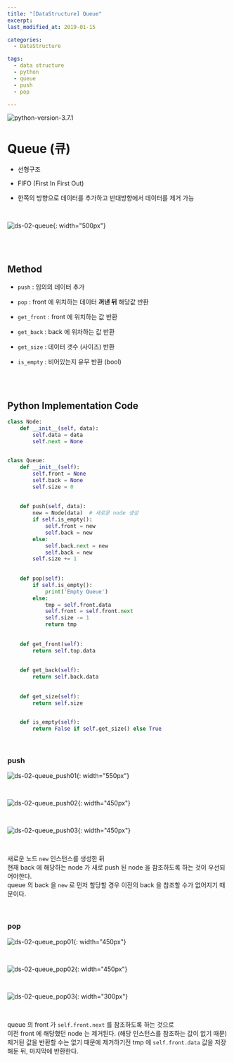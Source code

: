 ```yaml
---
title: "[DataStructure] Queue"
excerpt: 
last_modified_at: 2019-01-15

categories:
  - DataStructure

tags:
  - data structure
  - python
  - queue
  - push
  - pop

---
```


![python-version-3.7.1](https://img.shields.io/badge/python-v3.7.1-blue.svg)

# Queue (큐)

- 선형구조

- FIFO (First In First Out)

- 한쪽의 방향으로 데이터를 추가하고 반대방향에서 데이터를 제거 가능

<br>

![ds-02-queue](https://github.com/DevBruce/DevBruce.github.io/blob/master/_posts/DataStructure/images/ds-02-queue.png?raw=true){: width="500px"}  

<br><br>

## Method

- `push` : 임의의 데이터 추가

- `pop` : front 에 위치하는 데이터 **꺼낸 뒤** 해당값 반환

- `get_front` : front 에 위치하는 값 반환

- `get_back` : back 에 위차하는 값 반환

- `get_size` : 데이터 갯수 (사이즈) 반환

- `is_empty` : 비어있는지 유무 반환 (bool)

<br><br>

## Python Implementation Code

```python
class Node:
    def __init__(self, data):
        self.data = data
        self.next = None
        

class Queue:
    def __init__(self):
        self.front = None
        self.back = None
        self.size = 0
        
    
    def push(self, data):
        new = Node(data)  # 새로운 node 생성
        if self.is_empty():
            self.front = new
            self.back = new
        else:
            self.back.next = new
            self.back = new
        self.size += 1
    
    
    def pop(self):
        if self.is_empty():
            print('Empty Queue')
        else:
            tmp = self.front.data
            self.front = self.front.next
            self.size -= 1
            return tmp
    
    
    def get_front(self):
        return self.top.data
    
    
    def get_back(self):
        return self.back.data
    
    
    def get_size(self):
        return self.size
        

    def is_empty(self):
        return False if self.get_size() else True
```

<br>

### push

![ds-02-queue_push01](https://github.com/DevBruce/DevBruce.github.io/blob/master/_posts/DataStructure/images/ds-02-queue_push01.png?raw=true){: width="550px"}  

<br>

![ds-02-queue_push02](https://github.com/DevBruce/DevBruce.github.io/blob/master/_posts/DataStructure/images/ds-02-queue_push02.png?raw=true){: width="450px"}  

<br>

![ds-02-queue_push03](https://github.com/DevBruce/DevBruce.github.io/blob/master/_posts/DataStructure/images/ds-02-queue_push03.png?raw=true){: width="450px"}  

<br>

새로운 노드 `new` 인스턴스를 생성한 뒤  
현재 back 에 해당하는 node 가 새로 push 된 node 을 참조하도록 하는 것이 우선되어야한다.  
queue 의 back 을 `new` 로 먼저 할당할 경우 이전의 back 을 참조할 수가 없어지기 때문이다.  

<br>

### pop

![ds-02-queue_pop01](https://github.com/DevBruce/DevBruce.github.io/blob/master/_posts/DataStructure/images/ds-02-queue_pop01.png?raw=true){: width="450px"}  

<br>

![ds-02-queue_pop02](https://github.com/DevBruce/DevBruce.github.io/blob/master/_posts/DataStructure/images/ds-02-queue_pop02.png?raw=true){: width="450px"}  

<br>

![ds-02-queue_pop03](https://github.com/DevBruce/DevBruce.github.io/blob/master/_posts/DataStructure/images/ds-02-queue_pop03.png?raw=true){: width="300px"}  

<br>

queue 의 front 가 `self.front.next` 를 참조하도록 하는 것으로  
이전 front 에 해당했던 node 는 제거된다. (해당 인스턴스를 참조하는 값이 없기 때문)  
제거된 값을 반환할 수는 없기 때문에 제거하기전 tmp 에 `self.front.data` 값을 저장해둔 뒤, 마지막에 반환한다.  
